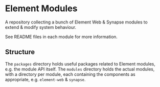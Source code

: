 # Element Modules

A repository collecting a bunch of Element Web & Synapse modules to extend & modify system behaviour.

See README files in each module for more information.

## Structure

The `packages` directory holds useful packages related to Element modules, e.g. the module API itself.
The `modules` directory holds the actual modules, with a directory per module,
each containing the components as appropriate, e.g. `element-web` & `synapse`.
